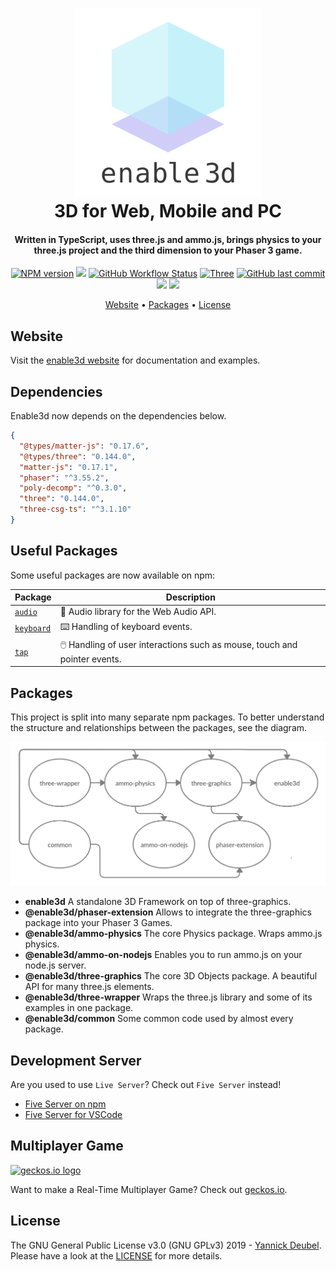 <h1 align="center">
  <a href="https://github.com/enable3d/enable3d#readme"><img src="readme/enable3d-logo-square.png" alt="enable3d logo" width="300"></a>
  <br>
  3D for Web, Mobile and PC
  <br>
</h1>

<h4 align="center">
Written in TypeScript, uses three.js and ammo.js, brings physics to your three.js project and the third dimension to your Phaser 3 game.</h4>

<p align="center">  
  <a href="https://www.npmjs.com/search?q=enable3d"><img src="https://img.shields.io/npm/v/@enable3d/phaser-extension?style=flat-square" alt="NPM version"></a>
  <a href="https://github.com/enable3d/enable3d/actions?query=workflow%3ACI"><img src="https://img.shields.io/github/workflow/status/yandeu/enable3d/CI/master?label=build&logo=github&style=flat-square"></a>
  <a href="https://github.com/enable3d/enable3d/actions?query=workflow%3ACodeQL"><img alt="GitHub Workflow Status" src="https://img.shields.io/github/workflow/status/enable3d/enable3d/CodeQL?label=CodeQL&logo=github&style=flat-square"></a>
  <a href="https://github.com/mrdoob/three.js/"><img src="https://img.shields.io/badge/three-r144-blue.svg?style=flat-square" alt="Three"></a>
  <a href="https://github.com/enable3d/enable3d/commits/master"><img src="https://img.shields.io/github/last-commit/yandeu/enable3d.svg?style=flat-square" alt="GitHub last commit"></a>
  <a href="https://github.com/prettier/prettier" alt="code style: prettier"><img src="https://img.shields.io/badge/code_style-prettier-ff69b4.svg?style=flat-square"></a>
  <a href="https://www.typescriptlang.org/"><img src="https://img.shields.io/badge/built%20with-TypeScript-blue?style=flat-square"></a>
</p>

<p align="center">
  <a href="#website">Website</a> •
  <a href="#packages">Packages</a> •
  <a href="#license">License</a>
</p>

## Website

Visit the [enable3d website](https://enable3d.io) for documentation and examples.

## Dependencies

Enable3d now depends on the dependencies below.

```json
{
  "@types/matter-js": "0.17.6",
  "@types/three": "0.144.0",
  "matter-js": "0.17.1",
  "phaser": "^3.55.2",
  "poly-decomp": "^0.3.0",
  "three": "0.144.0",
  "three-csg-ts": "^3.1.10"
}
```

## Useful Packages

Some useful packages are now available on npm:

| Package                                                      | Description                                                               |
| ------------------------------------------------------------ | ------------------------------------------------------------------------- |
| [`audio`](https://www.npmjs.com/package/@yandeu/audio)       | 🎵 Audio library for the Web Audio API.                                   |
| [`keyboard`](https://www.npmjs.com/package/@yandeu/keyboard) | ⌨️ Handling of keyboard events.                                           |
| [`tap`](https://www.npmjs.com/package/@yandeu/tap)           | 🖱️ Handling of user interactions such as mouse, touch and pointer events. |

## Packages

This project is split into many separate npm packages. To better understand the structure and relationships between the packages, see the diagram.

![creately-diagram](/readme/creately-diagram.png)

- **enable3d** A standalone 3D Framework on top of three-graphics.
- **@enable3d/phaser-extension** Allows to integrate the three-graphics package into your Phaser 3 Games.
- **@enable3d/ammo-physics** The core Physics package. Wraps ammo.js physics.
- **@enable3d/ammo-on-nodejs** Enables you to run ammo.js on your node.js server.
- **@enable3d/three-graphics** The core 3D Objects package. A beautiful API for many three.js elements.
- **@enable3d/three-wrapper** Wraps the three.js library and some of its examples in one package.
- **@enable3d/common** Some common code used by almost every package.

## Development Server

Are you used to use `Live Server`? Check out `Five Server` instead!

- [Five Server on npm](https://www.npmjs.com/package/five-server)
- [Five Server for VSCode](https://marketplace.visualstudio.com/items?itemName=yandeu.five-server)

## Multiplayer Game

<a href="http://geckos.io">
  <img src="https://raw.githubusercontent.com/geckosio/geckos.io/master/readme/logo-256.png" alt="geckos.io logo" width="128">
</a>

Want to make a Real-Time Multiplayer Game? Check out [geckos.io](http://geckos.io).

## License

The GNU General Public License v3.0 (GNU GPLv3) 2019 - [Yannick Deubel](https://github.com/yandeu). Please have a look at the [LICENSE](LICENSE) for more details.

